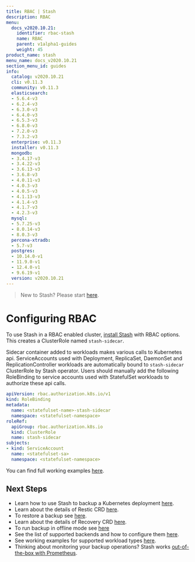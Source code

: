 ```yaml
---
title: RBAC | Stash
description: RBAC
menu:
  docs_v2020.10.21:
    identifier: rbac-stash
    name: RBAC
    parent: v1alpha1-guides
    weight: 45
product_name: stash
menu_name: docs_v2020.10.21
section_menu_id: guides
info:
  catalog: v2020.10.21
  cli: v0.11.3
  community: v0.11.3
  elasticsearch:
  - 5.6.4-v3
  - 6.2.4-v3
  - 6.3.0-v3
  - 6.4.0-v3
  - 6.5.3-v3
  - 6.8.0-v3
  - 7.2.0-v3
  - 7.3.2-v3
  enterprise: v0.11.3
  installer: v0.11.3
  mongodb:
  - 3.4.17-v3
  - 3.4.22-v3
  - 3.6.13-v3
  - 3.6.8-v3
  - 4.0.11-v3
  - 4.0.3-v3
  - 4.0.5-v3
  - 4.1.13-v3
  - 4.1.4-v3
  - 4.1.7-v3
  - 4.2.3-v3
  mysql:
  - 5.7.25-v3
  - 8.0.14-v3
  - 8.0.3-v3
  percona-xtradb:
  - 5.7-v3
  postgres:
  - 10.14.0-v1
  - 11.9.0-v1
  - 12.4.0-v1
  - 9.6.19-v1
  version: v2020.10.21
---
```


> New to Stash? Please start [here](/docs/v2020.10.21/concepts/README).

# Configuring RBAC

To use Stash in a RBAC enabled cluster, [install Stash](/docs/v2020.10.21/setup/README) with RBAC options. This creates a ClusterRole named `stash-sidecar`.

Sidecar container added to workloads makes various calls to Kubernetes api. ServiceAccounts used with Deployment, ReplicaSet, DaemonSet and ReplicationController workloads are automatically bound to `stash-sidecar` ClusterRole by Stash operator. Users should manually add the following RoleBinding to service accounts used with StatefulSet workloads to authorize these api calls.

```yaml
apiVersion: rbac.authorization.k8s.io/v1
kind: RoleBinding
metadata:
  name: <statefulset-name>-stash-sidecar
  namespace: <statefulset-namespace>
roleRef:
  apiGroup: rbac.authorization.k8s.io
  kind: ClusterRole
  name: stash-sidecar
subjects:
- kind: ServiceAccount
  name: <statefulset-sa>
  namespace: <statefulset-namespace>
```

You can find full working examples [here](/docs/v2020.10.21/guides/v1alpha1/workloads).

## Next Steps

- Learn how to use Stash to backup a Kubernetes deployment [here](/docs/v2020.10.21/guides/v1alpha1/backup).
- Learn about the details of Restic CRD [here](/docs/v2020.10.21/concepts/crds/v1alpha1/restic).
- To restore a backup see [here](/docs/v2020.10.21/guides/v1alpha1/restore).
- Learn about the details of Recovery CRD [here](/docs/v2020.10.21/concepts/crds/v1alpha1/recovery).
- To run backup in offline mode see [here](/docs/v2020.10.21/guides/v1alpha1/offline_backup)
- See the list of supported backends and how to configure them [here](/docs/v2020.10.21/guides/v1alpha1/backends/overview).
- See working examples for supported workload types [here](/docs/v2020.10.21/guides/v1alpha1/workloads).
- Thinking about monitoring your backup operations? Stash works [out-of-the-box with Prometheus](/docs/v2020.10.21/guides/v1alpha1/monitoring/overview).
